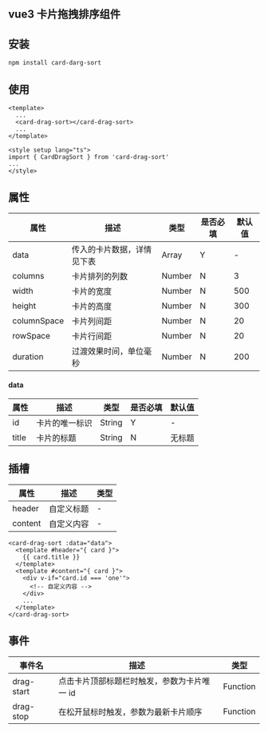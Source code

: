 ## vue3 卡片拖拽排序组件

## 安装

```
npm install card-darg-sort
```

## 使用

```
<template>
  ...
  <card-drag-sort></card-drag-sort>
  ...
</template>

<style setup lang="ts">
import { CardDragSort } from 'card-drag-sort'
...
</style>
```

## 属性

| 属性        | 描述                       | 类型   | 是否必填 | 默认值 |
| ----------- | -------------------------- | ------ | -------- | ------ |
| data        | 传入的卡片数据，详情见下表 | Array  | Y        | -      |
| columns     | 卡片排列的列数             | Number | N        | 3      |
| width       | 卡片的宽度                 | Number | N        | 500    |
| height      | 卡片的高度                 | Number | N        | 300    |
| columnSpace | 卡片列间距                 | Number | N        | 20     |
| rowSpace    | 卡片行间距                 | Number | N        | 20     |
| duration    | 过渡效果时间，单位毫秒     | Number | N        | 200    |

#### data

| 属性  | 描述           | 类型   | 是否必填 | 默认值 |
| ----- | -------------- | ------ | -------- | ------ |
| id    | 卡片的唯一标识 | String | Y        | -      |
| title | 卡片的标题     | String | N        | 无标题 |

## 插槽

| 属性    | 描述       | 类型 |
| ------- | ---------- | ---- |
| header  | 自定义标题 | -    |
| content | 自定义内容 | -    |

```
<card-drag-sort :data="data">
  <template #header="{ card }">
    {{ card.title }}
  </template>
  <template #content="{ card }">
    <div v-if="card.id === 'one'">
      <!-- 自定义内容 -->
    </div>
    ...
  </template>
</card-drag-sort>
```

## 事件

| 事件名     | 描述                                        | 类型     |
| ---------- | ------------------------------------------- | -------- |
| drag-start | 点击卡片顶部标题栏时触发，参数为卡片唯一 id | Function |
| drag-stop  | 在松开鼠标时触发，参数为最新卡片顺序        | Function |
